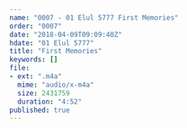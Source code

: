 ```yaml
---
name: "0007 - 01 Elul 5777 First Memories"
order: "0007"
date: "2018-04-09T09:09:40Z"
hdate: "01 Elul 5777"
title: "First Memories"
keywords: []
file:
- ext: ".m4a"
  mime: "audio/x-m4a"
  size: 2431759
  duration: "4:52"
published: true
---
```



